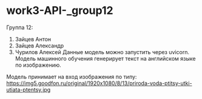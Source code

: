# work3-API-_group12
Группа 12:
1) Зайцев Антон
2) Зайцев Александр
3) Чурилов Алексей
Данные модель можно запустить через uvicorn.
Модель машинного обучения генерирует текст на английском языке по изображению.  

Модель принимает на вход изображения по типу: https://img5.goodfon.ru/original/1920x1080/8/13/priroda-voda-ptitsy-utki-utiata-ptentsy.jpg
